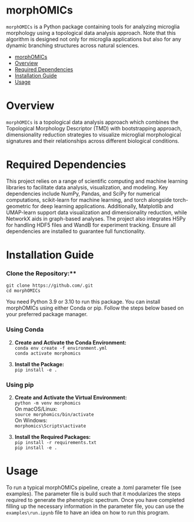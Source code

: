 # morphOMICs

`morphOMICs` is a Python package containing tools for analyzing microglia morphology using a topological data analysis approach. Note that this algorithm is designed not only for microglia applications but also for any dynamic branching structures across natural sciences.

- [morphOMICs](#morphomics)
- [Overview](#overview)
- [Required Dependencies](#required-dependencies)
- [Installation Guide](#installation-guide)
- [Usage](#usage)

# Overview
`morphOMICs` is a topological data analysis approach which combines the Topological Morphology Descriptor (TMD) with bootstrapping approach, dimensionality reduction strategies to visualize microglial morphological signatures and their relationships across different biological conditions.


# Required Dependencies

This project relies on a range of scientific computing and machine learning libraries to facilitate data analysis, visualization, and modeling. Key dependencies include NumPy, Pandas, and SciPy for numerical computations, scikit-learn for machine learning, and torch alongside torch-geometric for deep learning applications. Additionally, Matplotlib and UMAP-learn support data visualization and dimensionality reduction, while NetworkX aids in graph-based analyses. The project also integrates H5Py for handling HDF5 files and WandB for experiment tracking. Ensure all dependencies are installed to guarantee full functionality.

# Installation Guide

### Clone the Repository:**  
   `git clone https://github.com/.git`  
   `cd morphOMICs`

You need Python 3.9 or 3.10 to run this package.
You can install morphOMICs using either Conda or pip. Follow the steps below based on your preferred package manager.

### Using Conda
2. **Create and Activate the Conda Environment:**  
   `conda env create -f environment.yml`  
   `conda activate morphomics`

3. **Install the Package:**  
   `pip install -e .`

### Using pip
2. **Create and Activate the Virtual Environment:**  
   `python -m venv morphomics`  
   On macOS/Linux:  
   `source morphomics/bin/activate`  
   On Windows:  
   `morphomics\Scripts\activate`

3. **Install the Required Packages:**  
   `pip install -r requirements.txt`  
   `pip install -e .`

# Usage
To run a typical morphOMICs pipeline, create a .toml parameter file (see examples).
The parameter file is build such that it modularizes the steps required to generate the phenotypic spectrum.
Once you have completed filling up the necessary information in the parameter file, you can use the `examples\run.ipynb` file to have an idea on how to run this program.
